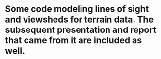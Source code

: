 # Some code modeling lines of sight and viewsheds for terrain data. The subsequent presentation and report that came from it are included as well.
